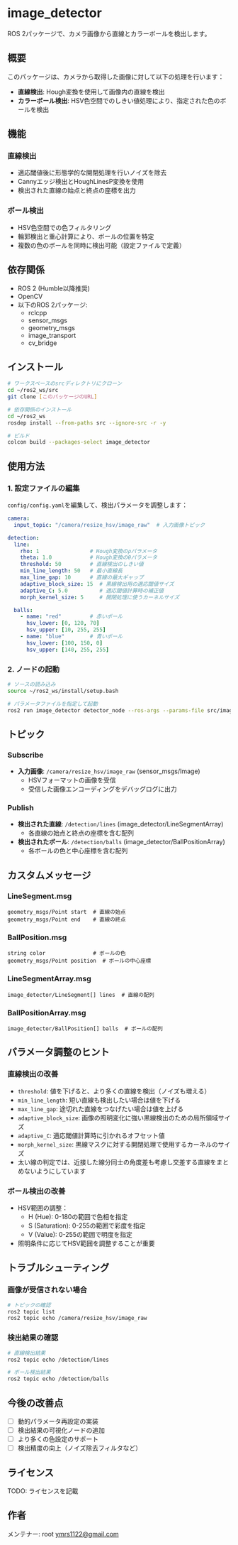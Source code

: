 # image_detector

ROS 2パッケージで、カメラ画像から直線とカラーボールを検出します。

## 概要

このパッケージは、カメラから取得した画像に対して以下の処理を行います：
- **直線検出**: Hough変換を使用して画像内の直線を検出
- **カラーボール検出**: HSV色空間でのしきい値処理により、指定された色のボールを検出

## 機能

### 直線検出
- 適応閾値後に形態学的な開閉処理を行いノイズを除去
- Cannyエッジ検出とHoughLinesP変換を使用
- 検出された直線の始点と終点の座標を出力

### ボール検出
- HSV色空間での色フィルタリング
- 輪郭検出と重心計算により、ボールの位置を特定
- 複数の色のボールを同時に検出可能（設定ファイルで定義）

## 依存関係

- ROS 2 (Humble以降推奨)
- OpenCV
- 以下のROS 2パッケージ:
  - rclcpp
  - sensor_msgs
  - geometry_msgs
  - image_transport
  - cv_bridge

## インストール

```bash
# ワークスペースのsrcディレクトリにクローン
cd ~/ros2_ws/src
git clone [このパッケージのURL]

# 依存関係のインストール
cd ~/ros2_ws
rosdep install --from-paths src --ignore-src -r -y

# ビルド
colcon build --packages-select image_detector
```

## 使用方法

### 1. 設定ファイルの編集

`config/config.yaml`を編集して、検出パラメータを調整します：

```yaml
camera:
  input_topic: "/camera/resize_hsv/image_raw"  # 入力画像トピック

detection:
  line:
    rho: 1                # Hough変換のρパラメータ
    theta: 1.0            # Hough変換のθパラメータ
    threshold: 50         # 直線検出のしきい値
    min_line_length: 50   # 最小直線長
    max_line_gap: 10      # 直線の最大ギャップ
    adaptive_block_size: 15  # 黒線検出用の適応閾値サイズ
    adaptive_C: 5.0          # 適応閾値計算時の補正値
    morph_kernel_size: 5     # 開閉処理に使うカーネルサイズ

  balls:
    - name: "red"         # 赤いボール
      hsv_lower: [0, 120, 70]
      hsv_upper: [10, 255, 255]
    - name: "blue"        # 青いボール
      hsv_lower: [100, 150, 0]
      hsv_upper: [140, 255, 255]
```

### 2. ノードの起動

```bash
# ソースの読み込み
source ~/ros2_ws/install/setup.bash

# パラメータファイルを指定して起動
ros2 run image_detector detector_node --ros-args --params-file src/image_detector/config/config.yaml
```

## トピック

### Subscribe
- **入力画像**: `/camera/resize_hsv/image_raw` (sensor_msgs/Image)
  - HSVフォーマットの画像を受信
  - 受信した画像エンコーディングをデバッグログに出力

### Publish
- **検出された直線**: `/detection/lines` (image_detector/LineSegmentArray)
  - 各直線の始点と終点の座標を含む配列
- **検出されたボール**: `/detection/balls` (image_detector/BallPositionArray)
  - 各ボールの色と中心座標を含む配列

## カスタムメッセージ

### LineSegment.msg
```
geometry_msgs/Point start  # 直線の始点
geometry_msgs/Point end    # 直線の終点
```

### BallPosition.msg
```
string color               # ボールの色
geometry_msgs/Point position  # ボールの中心座標
```

### LineSegmentArray.msg
```
image_detector/LineSegment[] lines  # 直線の配列
```

### BallPositionArray.msg
```
image_detector/BallPosition[] balls  # ボールの配列
```

## パラメータ調整のヒント

### 直線検出の改善
- `threshold`: 値を下げると、より多くの直線を検出（ノイズも増える）
- `min_line_length`: 短い直線も検出したい場合は値を下げる
- `max_line_gap`: 途切れた直線をつなげたい場合は値を上げる
- `adaptive_block_size`: 画像の照明変化に強い黒線検出のための局所領域サイズ
- `adaptive_C`: 適応閾値計算時に引かれるオフセット値
- `morph_kernel_size`: 黒線マスクに対する開閉処理で使用するカーネルのサイズ
- 太い線の判定では、近接した線分同士の角度差も考慮し交差する直線をまとめないようにしています

### ボール検出の改善
- HSV範囲の調整：
  - H (Hue): 0-180の範囲で色相を指定
  - S (Saturation): 0-255の範囲で彩度を指定
  - V (Value): 0-255の範囲で明度を指定
- 照明条件に応じてHSV範囲を調整することが重要

## トラブルシューティング

### 画像が受信されない場合
```bash
# トピックの確認
ros2 topic list
ros2 topic echo /camera/resize_hsv/image_raw
```

### 検出結果の確認
```bash
# 直線検出結果
ros2 topic echo /detection/lines

# ボール検出結果
ros2 topic echo /detection/balls
```

## 今後の改善点

- [ ] 動的パラメータ再設定の実装
- [ ] 検出結果の可視化ノードの追加
- [ ] より多くの色設定のサポート
- [ ] 検出精度の向上（ノイズ除去フィルタなど）

## ライセンス

TODO: ライセンスを記載

## 作者

メンテナー: root <ymrs1122@gmail.com>